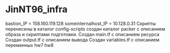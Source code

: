 # JinNT96_infra
bastion_IP = 158.160.119.128
someinternalhost_IP = 10.128.0.31
Скрипты перенесены в каталог config-scripts создан каталог packer с описанием образа и скриптами подготовки.
Создан main.tf с описанием ресурса Создан output.tf с описанием вывода Создан variables.tf с описанием переменных
hw7
hw8